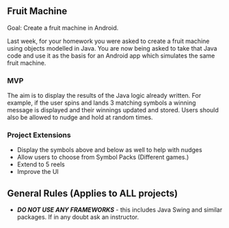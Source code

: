 ## Fruit Machine

Goal: Create a fruit machine in Android.

Last week, for your homework you were asked to create a fruit machine using objects modelled in Java. You are now being asked to take that Java code and use it as the basis for an Android app which simulates the same fruit machine.

### MVP
The aim is to display the results of the Java logic already written. For example, if the user spins and lands 3 matching symbols a winning message is displayed and their winnings updated and stored. Users should also be allowed to nudge and hold at random times.

### Project Extensions

* Display the symbols above and below as well to help with nudges
* Allow users to choose from Symbol Packs (Different games.)
* Extend to 5 reels
* Improve the UI


## General Rules (Applies to ALL projects)

* ***DO NOT USE ANY FRAMEWORKS*** - this includes Java Swing and similar packages. If in any doubt ask an instructor.
